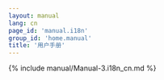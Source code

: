 ```yaml
---
layout: manual
lang: cn
page_id: 'manual.i18n'
group_id: 'home.manual'
title: '用户手册'
---
```

{% include manual/Manual-3.i18n_cn.md %}